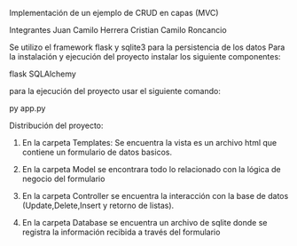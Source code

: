 Implementación de un ejemplo de CRUD en capas (MVC)

Integrantes
Juan Camilo Herrera
Cristian Camilo Roncancio

Se utilizo el framework flask y sqlite3 para la persistencia de los datos
Para la instalación y ejecución del proyecto instalar los siguiente componentes:

flask
SQLAlchemy

para la ejecución del proyecto usar el siguiente comando:

py app.py

Distribución del proyecto:
1. En la carpeta Templates: Se encuentra la vista es un archivo html que contiene un formulario de datos basicos.
2. En la carpeta Model se encontrara todo lo relacionado con la lógica de negocio del formulario
3. En la carpeta Controller se encuentra la interacción con la base de datos (Update,Delete,Insert y retorno de listas).

4. En la carpeta Database se encuentra un archivo de sqlite donde se registra la información recibida a través del formulario

